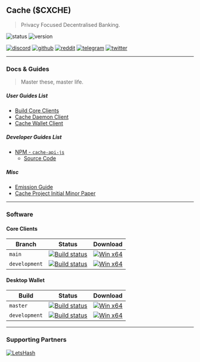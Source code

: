 ## Cache ($CXCHE)
> Privacy Focused Decentralised Banking.

![status](https://img.shields.io/badge/Status-Mainnet-green)
![version](https://img.shields.io/badge/Version-1.0.1-blue)

[![discord](https://github.com/project-en4orcer/Assets/blob/master/social-icons/bubble/discord-50px.png)](https://discord.gg/PHyGJjg)
[![github](https://github.com/project-en4orcer/Assets/blob/master/social-icons/bubble/github-50px.png)](https://github.com/cache-core)
[![reddit](https://github.com/project-en4orcer/Assets/blob/master/social-icons/bubble/reddit-50px.png)](https://reddit.com/r/cxche)
[![telegram](https://github.com/project-en4orcer/Assets/blob/master/social-icons/bubble/telegram-50px.png)](https://t.me/cxche)
[![twitter](https://github.com/project-en4orcer/Assets/blob/master/social-icons/bubble/twitter-50px.png)](https://twitter.com/cachecore)

***

### Docs & Guides
> Master these, master life.

##### User Guides List

- [Build Core Clients](https://github.com/Cache-core/Guides/blob/master/build-core.md)
- [Cache Daemon Client](https://github.com/Cache-core/Guides/blob/master/cache-daemon.md)
- [Cache Wallet Client](https://github.com/Cache-core/Guides/blob/master/cache-wallet.md)

##### Developer Guides List

- [NPM - `cache-api-js`](https://www.npmjs.com/package/cache-api-js)
  - [Source Code](https://github.com/Cache-core/Cache-api-js)

##### Misc

- [Emission Guide](https://github.com/Cache-core/Guides/blob/master/emission.md)
- [Cache Project Initial Minor Paper](https://github.com/Cache-core/Guides/blob/master/project.md)


***

### Software

#### Core Clients

| Branch | Status | Download |
|-------|--------|----------|
| `main` | [![Build status](https://ci.appveyor.com/api/projects/status/1ymndgoxcjs2h6xn/branch/main?svg=true)](https://ci.appveyor.com/project/En4orcer/cache/branch/main) | [![Win x64](https://img.shields.io/badge/Win%20x64-Download-blue)](https://ci.appveyor.com/project/En4orcer/cache-7su1f/build/artifacts) |
| `development` | [![Build status](https://ci.appveyor.com/api/projects/status/1ymndgoxcjs2h6xn/branch/development?svg=true)](https://ci.appveyor.com/project/En4orcer/cache/branch/development) | [![Win x64](https://img.shields.io/badge/Win%20x64-Download-blue)](https://ci.appveyor.com/project/En4orcer/cache-7su1f/build/artifacts) |

#### Desktop Wallet

| Build | Status | Download |
|-------|--------|----------|
| `master` | [![Build status](https://ci.appveyor.com/api/projects/status/gusvs4l2vd7lgth2/branch/master?svg=true)](https://ci.appveyor.com/project/En4orcer/cache-desktop/branch/master) | [![Win x64](https://img.shields.io/badge/Win%20x64-Download-blue)](https://ci.appveyor.com/project/En4orcer/project/build/artifacts) |
| `development` | [![Build status](https://ci.appveyor.com/api/projects/status/gusvs4l2vd7lgth2/branch/development?svg=true)](https://ci.appveyor.com/project/En4orcer/cache-desktop/branch/development) | [![Win x64](https://img.shields.io/badge/Win%20x64-Download-blue)](https://ci.appveyor.com/project/En4orcer/cache-7su1f/build/artifacts) |

***

### Supporting Partners

[![LetsHash](https://github.com/letshash/letshash.it/blob/master/assets/img/favicon-96x96.png?raw=true)](https://letshash.it/#/)
